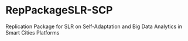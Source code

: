 # RepPackageSLR-SCP
 Replication Package for SLR on Self-Adaptation and Big Data Analytics in Smart Cities Platforms
